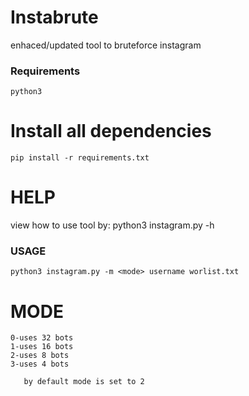 # Instabrute
enhaced/updated tool to bruteforce instagram

### Requirements
    
    python3 

# Install all dependencies
    pip install -r requirements.txt
  
# HELP
  view how to use tool by:
    python3 instagram.py -h 

### USAGE
    python3 instagram.py -m <mode> username worlist.txt
    
# MODE  
    0-uses 32 bots 
    1-uses 16 bots 
    2-uses 8 bots 
    3-uses 4 bots 
       
       by default mode is set to 2
       
       
